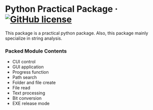 # Python Practical Package &middot; [![GitHub license](https://img.shields.io/badge/license-MIT-blue.svg)](https://github.com/pgming-life/pgming_package/blob/main/LICENSE)

This package is a practical python package.
Also, this package mainly specialize in string analysis.

### Packed Module Contents

* CUI control
* GUI application
* Progress function
* Path search
* Folder and file create
* File read
* Text processing
* Bit conversion
* EXE release mode
